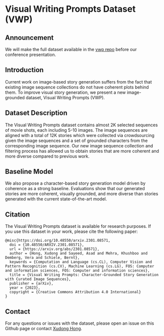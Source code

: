 # Visual Writing Prompts Dataset (VWP)

## Announcement
We will make the full dataset available in the [vwp repo](https://github.com/vwprompt/vwp) before our conference presentation. 

## Introduction
Current work on image-based story generation suffers from the fact that existing image sequence collections do not have coherent plots behind them. To improve visual story generation, we present a new image-grounded dataset, Visual Writing Prompts (VWP). 

## Dataset Description
The Visual Writing Prompts dataset contains almost 2K selected sequences of movie shots, each including 5-10 images. The image sequences are aligned with a total of 12K stories which were collected via crowdsourcing given the image sequences and a set of grounded characters from the corresponding image sequence. Our new image sequence collection and filtering process has allowed us to obtain stories that are more coherent and more diverse compared to previous work. 

## Baseline Model
We also propose a character-based story generation model driven by coherence as a strong baseline. Evaluations show that our generated stories are more coherent, visually grounded, and more diverse than stories generated with the current state-of-the-art model.

## Citation
The Visual Writing Prompts dataset is available for research purposes. If you use this dataset in your work, please cite the following paper:
```
@misc{https://doi.org/10.48550/arxiv.2301.08571,
  doi = {10.48550/ARXIV.2301.08571},
  url = {https://arxiv.org/abs/2301.08571},
  author = {Hong, Xudong and Sayeed, Asad and Mehra, Khushboo and Demberg, Vera and Schiele, Bernt},
  keywords = {Computation and Language (cs.CL), Computer Vision and Pattern Recognition (cs.CV), Machine Learning (cs.LG), FOS: Computer and information sciences, FOS: Computer and information sciences},
  title = {Visual Writing Prompts: Character-Grounded Story Generation with Curated Image Sequences},
  publisher = {arXiv},
  year = {2023},
  copyright = {Creative Commons Attribution 4.0 International}
}
```






## Contact
For any questions or issues with the dataset, please open an issue on this Github page or contact [Xudong Hong](mailto:xhong@coli.uni-saarland.de).
